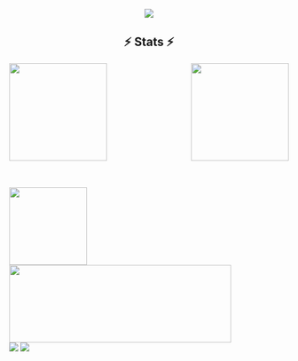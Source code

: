 <p align="center">
  <img src="https://count.getloli.com/get/@:bigshans" />
</p>

<h2 align="center">⚡ Stats ⚡</h2>
<p align=center>
  <div>
    <a href="https://github.com/anuraghazra/github-readme-stats">
      <img height=176 align="center" src="https://github-readme-stats.vercel.app/api/top-langs/?username=bigshans&hide=c%23,powershell,Mathematica,Ruby,Objective-C,Objective-C%2b%2b,Cuda&title_color=61dafb&text_color=ffffff&icon_color=61dafb&bg_color=20232a&langs_count=8&layout=compact&border_color=61dafb&hide_border=true" />
        </a>
    <a href="https://github.com/anuraghazra/github-readme-stats" title="Go to Source">
      <img align="right" height=176 src="https://github-readme-stats.vercel.app/api?username=bigshans&show_icons=true&theme=react&border_color=61dafb&hide_border=true" />
    </a>
  </div>
  <br><br>
  <!--<img src="https://activity-graph.herokuapp.com/graph?username=bigshans&theme=react-dark&bg_color=20232a&hide_border=true" width="100%"/>-->
</p>

<div>
<a href="https://github.com/bigshans/rime-zrm"><img height=140 src="https://github-readme-stats.vercel.app/api/pin/?username=bigshans&repo=rime-zrm" /></a>
<a href="https://github.com/bigshans/.vim"> <img width=400 height=140 src="https://github-readme-stats.vercel.app/api/pin/?username=bigshans&repo=.vim" /></a>
 </div>
 <div>
<a href="https://github.com/bigshans/linux-xanmod-cacule-anbox-cjktty"><img src="https://github-readme-stats.vercel.app/api/pin/?username=bigshans&repo=linux-xanmod-cacule-anbox-cjktty" /></a>
<a href="https://github.com/bigshans/marktext"><img src="https://github-readme-stats.vercel.app/api/pin/?username=bigshans&repo=marktext" /> </a>
 </div>
